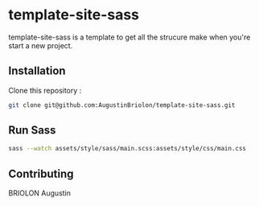 # template-site-sass

template-site-sass is a template to get all the strucure make when you're start a new project.

## Installation

Clone this repository : 

```bash
git clone git@github.com:AugustinBriolon/template-site-sass.git
```

## Run Sass
```bash
sass --watch assets/style/sass/main.scss:assets/style/css/main.css
```

## Contributing
BRIOLON Augustin